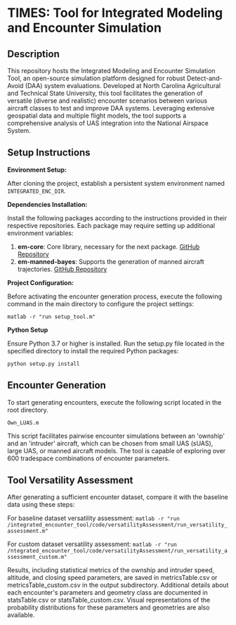 # TIMES: Tool for Integrated Modeling and Encounter Simulation
## Description

This repository hosts the Integrated Modeling and Encounter Simulation Tool, an open-source simulation platform designed for robust Detect-and-Avoid (DAA) system evaluations. Developed at North Carolina Agricultural and Technical State University, this tool facilitates the generation of versatile (diverse and realistic) encounter scenarios between various aircraft classes to test and improve DAA systems. Leveraging extensive geospatial data and multiple flight models, the tool supports a comprehensive analysis of UAS integration into the National Airspace System.

## Setup Instructions

**Environment Setup:**

After cloning the project, establish a persistent system environment named `INTEGRATED_ENC_DIR`.

**Dependencies Installation:**

Install the following packages according to the instructions provided in their respective repositories. Each package may require setting up additional environment variables:

1. **em-core**: Core library, necessary for the next package. [GitHub Repository](https://github.com/Airspace-Encounter-Models/em-core)
2. **em-manned-bayes**: Supports the generation of manned aircraft trajectories. [GitHub Repository](https://github.com/Airspace-Encounter-Models/em-model-manned-bayes)

**Project Configuration:**

Before activating the encounter generation process, execute the following command in the main directory to configure the project settings:

``` matlab -r "run setup_tool.m" ```

**Python Setup**

Ensure Python 3.7 or higher is installed. Run the setup.py file located in the specified directory to install the required Python packages:

``` python setup.py install ``` 

## Encounter Generation


To start generating encounters, execute the following script located in the root directory. 

```Own_LUAS.m ```

This script facilitates pairwise encounter simulations between an 'ownship' and an 'intruder' aircraft, which can be chosen from small UAS (sUAS), large UAS, or manned aircraft models. The tool is capable of exploring over 600 tradespace combinations of encounter parameters.

## Tool Versatility Assessment

After generating a sufficient encounter dataset, compare it with the baseline data using these steps:

For baseline dataset versatility assessment:
``` matlab -r "run /integrated_encounter_tool/code/versatilityAssessment/run_versatility_assessment.m" ```

For custom dataset versatility assessment:
``` matlab -r "run /ntegrated_encounter_tool/code/versatilityAssessment/run_versatility_assessment_custom.m" ```

Results, including statistical metrics of the ownship and intruder speed, altitude, and closing speed parameters, are saved in metricsTable.csv or metricsTable_custom.csv in the output subdirectory. Additional details about each encounter's parameters and geometry class are documented in statsTable.csv or statsTable_custom.csv. Visual representations of the probability distributions for these parameters and geometries are also available.

